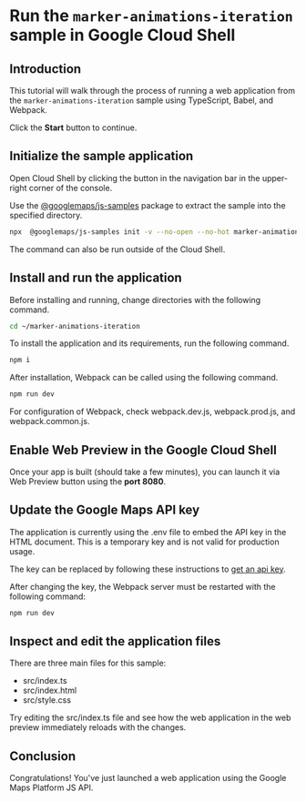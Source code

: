 # Run the `marker-animations-iteration` sample in Google Cloud Shell

<walkthrough-tutorial-duration duration="10"/>

## Introduction

This tutorial will walk through the process of running a web application from
the `marker-animations-iteration` sample using TypeScript, Babel, and Webpack.

Click the **Start** button to continue.

## Initialize the sample application

Open Cloud Shell by clicking the
<walkthrough-cloud-shell-icon></walkthrough-cloud-shell-icon> button in the
navigation bar in the upper-right corner of the console.

Use the [@googlemaps/js-samples](https://www.npmjs.com/package/@googlemaps/js-samples) package to 
extract the sample into the specified directory.

```bash
npx  @googlemaps/js-samples init -v --no-open --no-hot marker-animations-iteration ~/marker-animations-iteration
```

The command can also be run outside of the Cloud Shell.

## Install and run the application

Before installing and running, change directories with the following command.

```bash
cd ~/marker-animations-iteration
```

To install the application and its requirements, run the following command.

```bash
npm i
```

After installation, Webpack can be called using the following command.

```bash
npm run dev
```

For configuration of Webpack, check
<walkthrough-editor-open-file filePath="marker-animations-iteration/webpack.dev.js">webpack.dev.js</walkthrough-editor-open-file>,
<walkthrough-editor-open-file filePath="marker-animations-iteration/webpack.prod.js">webpack.prod.js</walkthrough-editor-open-file>,
and
<walkthrough-editor-open-file filePath="marker-animations-iteration/webpack.common.js">webpack.common.js</walkthrough-editor-open-file>.

## Enable Web Preview in the Google Cloud Shell

Once your app is built (should take a few minutes), you can launch it via
<walkthrough-spotlight-pointer target="cloudshell" spotlightId="devshell-web-preview-button">Web
Preview button</walkthrough-spotlight-pointer> using the **port 8080**.

## Update the Google Maps API key

The application is currently using the
<walkthrough-editor-open-file filePath="marker-animations-iteration/.env">.env</walkthrough-editor-open-file>
file to embed the API key in the HTML document. This is a temporary key and is
not valid for production usage.

The key can be replaced by following these instructions to
[get an api key](https://developers.google.com/maps/documentation/javascript/get-api-key).

After changing the key, the Webpack server must be restarted with the following
command:

```bash
npm run dev
```

## Inspect and edit the application files

There are three main files for this sample:

*   <walkthrough-editor-open-file filePath="marker-animations-iteration/src/index.ts">src/index.ts</walkthrough-editor-open-file>
*   <walkthrough-editor-open-file filePath="marker-animations-iteration/src/index.html">src/index.html</walkthrough-editor-open-file>
*   <walkthrough-editor-open-file filePath="marker-animations-iteration/src/style.css">src/style.css</walkthrough-editor-open-file>

Try editing the <walkthrough-editor-open-file filePath="marker-animations-iteration/src/index.ts">src/index.ts</walkthrough-editor-open-file> file and see how the web application in the web preview immediately reloads with the changes.

## Conclusion

<walkthrough-conclusion-trophy></walkthrough-conclusion-trophy>

Congratulations! You've just launched a web application using the Google Maps
Platform JS API.
